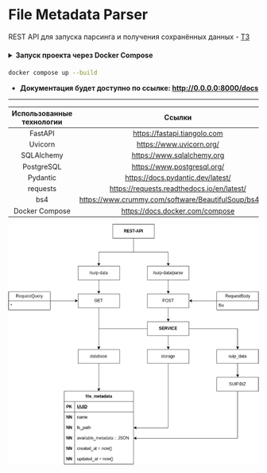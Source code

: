 # File Metadata Parser

REST API для запуска парсинга и получения сохранённых данных - [ТЗ](./_readme/TestTask.pdf)

<h4>
<details>
<summary>Запуск проекта через Docker Compose</summary>
<pre>docker -v  # Docker version 27.5.1, build 9f9e405</pre>
</details>
</h4>

```bash
docker compose up --build
```


- <strong>Документация будет доступно по ссылке: http://0.0.0.0:8000/docs</strong>


---

| Использованные технологии | Ссылки                                                    |
| :-----------------------: | :-------------------------------------------------------: |
| FastAPI                   | https://fastapi.tiangolo.com                              |
| Uvicorn                   | https://www.uvicorn.org/                                  |
| SQLAlchemy                | https://www.sqlalchemy.org                                |
| PostgreSQL                | https://www.postgresql.org/                               |
| Pydantic                  | https://docs.pydantic.dev/latest/                         |
| requests                  | https://requests.readthedocs.io/en/latest/                |
| bs4                       | https://www.crummy.com/software/BeautifulSoup/bs4/doc/    |
| Docker Compose            | https://docs.docker.com/compose                           |

<p align="center"><img src="./_readme/Diagram.drawio.png" /></p>